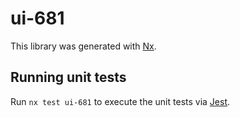 # ui-681

This library was generated with [Nx](https://nx.dev).

## Running unit tests

Run `nx test ui-681` to execute the unit tests via [Jest](https://jestjs.io).
